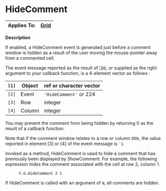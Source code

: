 



<h1 class="heading"><span class="name">HideComment</span></h1>

| Applies To: | [Grid](./grid.md) |
| --- | ---  |


**Description**


If enabled, a HideComment event is generated just before a comment window is hidden as a result of the user moving the mouse-pointer away from a commented cell.


The event message reported as the result of `⎕DQ`, or supplied as the right argument to your callback function, is a 4-element vector as follows :


| `[1]` | Object | ref or character vector |
| --- | --- | ---  |
| `[2]` | Event | `'HideComment'` or 224 |
| `[3]` | Row | integer |
| `[4]` | Column | integer |


You may prevent the comment from being hidden by returning 0 as the result of a callback function.


Note that if the comment window relates to a row or column *title*, the value reported in element [3] or [4] of the event message is `¯1`.


Invoked as a method, HideComment is used to hide a comment that has previously been displayed by ShowComment. For example, the following expression hides the comment associated with the cell at row 2, column 1.
```apl
      F.G.HideComment 2 1
```


If HideComment is called with an argument of `⍬`, all comments are hidden.


